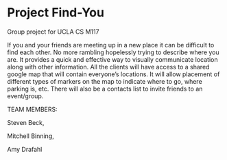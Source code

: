 # Project Find-You
Group project for UCLA CS M117

If you and your friends are meeting up in a new place it can be difficult to find 
each other. No more rambling hopelessly trying to describe where you are. It 
provides a quick and effective way to visually communicate location along with
other information. All the clients will have access to a shared google map that will
contain everyone’s locations. It will allow placement of different types of markers on
the map to indicate where to go, where parking is, etc. There will also be a contacts 
list to invite friends to an event/group.

TEAM MEMBERS:

Steven Beck,

Mitchell Binning,

Amy Drafahl
